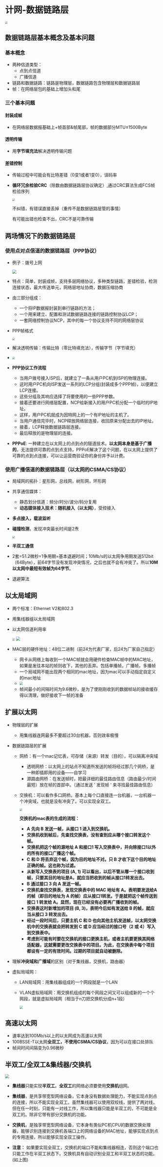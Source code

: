 # 计网-数据链路层


<img src="https://jack-blog-img.obs.cn-north-4.myhuaweicloud.com/github-page/img20201122095537.png" style="zoom:50%;" />

## 数据链路层基本概念及基本问题

### 基本概念

* 两种信道类型：
  * 点到点信道
  * 广播信道
* 链路和数据链路：链路是物理层，数据链路包含物理层和数据链路层
* 帧：在网络层包的基础上增加头和尾

### 三个基本问题

#### 封装成帧

* 在网络层数据报基础上+帧首部&帧尾部，帧的数据部分MTU≤1500Byte

#### 透明传输

* 用**字节填充法**解决透明传输问题

#### 差错控制

* 传输过程中可能会有比特差错（0变1或者1变0），误码率

* **循环冗余检验CRC**（除数由数据链路层协议确定）,通过CRC算法生成FCS帧检验序列

  <img src="https://jack-blog-img.obs.cn-north-4.myhuaweicloud.com/github-page/img20201122102828.png" style="zoom:50%;margin-left:0px;" /> 

  不纠错，有错误直接丢掉（重传不是数据链路层管的事情）

  有可能出错也检查不出，CRC不是可靠传输

## 两场情况下的数据链路层

### 使用点对点信道的数据链路层（PPP协议）

- 例子：拨号上网

  <img src="https://jack-blog-img.obs.cn-north-4.myhuaweicloud.com/github-page/img20201122103648.png" style="zoom: 80%;margin-left:0px;" />

- 特点：简单，封装成帧，支持多层网络协议，多种类型链路，差错检验，检测连接状态，最大传送单元，网络层地址协商，数据压缩协商

- 由三部分组成：

  * 一个将IP数据报封装到串行链路的方法；
  * 一个用来建立、配置和测试数据链路连接的链路控制协议LCP；
  * 一套网络控制协议NCP，其中的每一个协议支持不同的网络层协议

- PPP帧格式

  <img src="https://jack-blog-img.obs.cn-north-4.myhuaweicloud.com/github-page/img20201122105300.png" style="zoom:50%;margin-left:0px;" />

- 解决透明传输：传输比特（零比特填充法），传输字节（字节填充）

- <img src="https://jack-blog-img.obs.cn-north-4.myhuaweicloud.com/github-page/img20201122105257.png" style="zoom:50%;margin-left:0px;" />

- **PPP协议工作流程**

  * 当用户拨号接入ISP后，就建立了一条从用户PC机到ISP的物理连接。
  * 这时用户PC机向ISP发送一系列的LCP分组(封装成多个PPP帧)，以便建立LCP连接。
  * 这些分组及其响应选择了将要使用的一些PPP参数。
  * 接着还要进行网络层配置，NCP给新接入的用户PC机分配一个临时的IP地址。
  * 这样，用户PC机就成为因特网上的一个有IP地址的主机了。
  * 当用户通信完毕时，NCP释放网络层连接，收回原来分配出去的IP地址。
  * 接着，LCP释放数据链路层连接。
  * 最后释放的是物理层的连接。

- **PPPoE**:
  一种建立在以太网上的点到点的隧道技术。**以太网本身是基于广播的**，无法提供可靠的点到点支持，PPPoE解决了这个问题，在以太网上提供了可靠的点到点连接，可以让运营商验证你的身份并予以计费。

### 使用广播信道的数据链路层（以太网的CSMA/CS协议）

* 局域网的拓扑：星形网，总线网，树形网，环形网

* 共享通信媒体：

  * 静态划分信道：频分/时分/波分/码分复用
  * **动态媒体接入技术：随机接入（以太网）**，受控接入

* **多点接入，载波监听**

* **碰撞检测**，发现冲突最长时间是2焘 

  <img src="https://jack-blog-img.obs.cn-north-4.myhuaweicloud.com/github-page/img20201122141720.png" style="zoom:50%;margin-left:0px;" />

* **半双工通信**

* 2套=51.2微秒=1争用期=基本退避时间；10Mb/s的以太网争用期发送512bit（64Byte），前64字节没有发现冲突情况，之后也就不会有冲突了。所以**10M以太网中最短有效帧为64字节**。

* 退避算法

## 以太局域网

* 两个标准：Ethernet V2和802.3

* 用集线器组以太局域网

* 以太网信道利用率

  <img src="https://jack-blog-img.obs.cn-north-4.myhuaweicloud.com/github-page/img20201122143805.png" style="zoom:50%;margin-left:0px;" />

  <img src="https://jack-blog-img.obs.cn-north-4.myhuaweicloud.com/github-page/img20201122143808.png" style="zoom:80%;margin-left:0px;" />

* MAC层的硬件地址：48位二进制（前24为代表厂家，后24为厂家自己指定）

  * 网卡从网络上每收到一个MAC帧就会用硬件检查MAC帧中的MAC地址，如果是发往本站的帧则收下，其他的丢弃。包括单播帧，广播帧，多播帧
  * 一个局域网不能出现两个相同的mac地址，因为mac可以手动指定自定义的mac地址
  * <img src="https://jack-blog-img.obs.cn-north-4.myhuaweicloud.com/github-page/img20201122163027.png" style="zoom: 67%;margin-left:0px;" />
  * 帧间最小的间隔时间为9.6微秒，是为了使刚刚收到的数据帧站的接收缓存得以清理，做好接收下一帧的准备

## 扩展以太网

* 物理层的扩展

  * 用集线器连网最多不要超过30台机器，否则效率极慢

* 数据链路层的扩展

  * 网桥：有一个mac记忆表，可存储（来源）转发（目的），可以隔离冲突域
    * 透明网桥：以太网上的站点不知道所发送的帧将经过那几个网桥，是一种即插即用的设备——自学习
    * 源路由网桥：在发送帧时，把最详细的最佳路由信息（路由最少/时间最短）放在帧的首部中。（通过发送 ’ 发现帧 ‘ 来寻找最佳路由信息）
    
  * 交换机：可以看作多口网桥。基本上每个口直接连一台机器，一台机器一个冲突域，也就是没有冲突了。可以实现全双工。

    <img src="https://jack-blog-img.obs.cn-north-4.myhuaweicloud.com/github-page/img20201124125911.png" style="zoom:50%;margin-left:0px;" />

    **交换机的mac表的生成的流程：**

    - **A** **先向 B 发送一帧，从接口 1 进入到交换机。**
    - **交换机收到帧后，先查找交换表，没有查到应从哪个接口转发这个帧。**
    - **交换机把这个帧的源地址 A 和接口1 写入交换表中，并向除接口1以外的所有的接口广播这个帧。**
    - **C** **和 D 将丢弃这个帧，因为目的地址不对。只 B 才收下这个目的地址正确的帧。这也称为过滤。**
    - **从新写入交换表的项目 (A, 1) 可以看出，以后不管从哪一个接口收到帧，只要其目的地址是A，就应当把收到的帧从接口1转发出去。**
    - **B** **通过接口 3 向 A 发送一帧。**
    - **交换机查找交换表，发现交换表中的 MAC 地址有 A。表明要发送给A的帧（即目的地址为 A 的帧）应从接口1转发。于是就把这个帧传送到接口 1 转发给 A。显然，现在已经没有必要再广播收到的帧。**
    - **交换表这时新增加的项目 (B, 3)，表明今后如有发送给 B 的帧，就应当从接口 3 转发出去。**
    - **经过一段时间后，只要主机 C 和 D 也向其他主机发送帧，以太网交换机中的交换表就会把转发到 C 或 D 应当经过的接口号（2 或 4）写入到交换表中。**
    - **考虑到可能有时要在交换机的接口更换主机，或者主机要更换其网络适配器，这就需要更改交换表中的项目。为此，在交换表中每个项目都设有一定的有效时间。过期的项目就自动被删除。**

* 理解**冲突域和广播域**的区别（对于集线器，交换机，路由器）

* 虚拟局域网：

  * LAN局域网：用集线器组成的一个网段就是一个LAN

  * VLAN虚拟局域网：用交换机组成的每个网段之间又可以组成新的一个个网段，就是虚拟局域网（相当于n刀把交换机分成n+1段）

    <img src="https://jack-blog-img.obs.cn-north-4.myhuaweicloud.com/github-page/img20201122183412.png" style="zoom:67%;margin-left:0px;" />

## 高速以太网

* 速率达到100Mb/s以上的以太网成为高速以太网
* 100BSSE-T以太网**全双工，不使用CSMA/CS协议**，因为可以在接口处排队
* 帧间时间间隔变为0.96微秒

## 半双工/全双工&集线器/交换机

<img src="https://jack-blog-img.obs.cn-north-4.myhuaweicloud.com/github-page/img20201122171509.jpg" style="zoom:80%;margin-left:0px;" />

* **集线器**只能实现**半双工**。**全双工**的网络必须要使用**交换机**组网。

* **集线器**，是共享带宽型网络设备，它本身没有数据处理能力，不能实现点到点的连接，所以不能实现全双工。虽然集线器可以使用双绞线，提供了两对线，但在任一时刻，只能有一对线工作，所以集线器只能是半双工的，不可能是全双工的。除非它带有部分交换机的功能。

* **交换机**，是独享带宽型网络设备，它本身有类似PC机CPU的数据交换处理器，能够识别连接到交换机各端口上的网络设备的MAC地址，能够实现点到点的专用连接，所以能够实现全双工操作。

* **注意：** 如果要实现全双工，交换机的端口不能和集线器相连，否则这个端口也只能工作在半双工状态下。交换机具有自动识别全双工和半双工状态的功能。(如上图)



